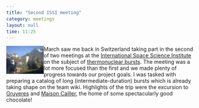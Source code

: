 ```yaml
---
title: "Second ISSI meeting"
category: meetings
layout: null
time: 11:25
---
```

<!-- header generated from blosxom format post; make_header.pl 23.1.2022 -->
<p>
  <!---- Begin .post ---->
<img src="images/Gruyere.jpg" width="100" align="left"></a>
March saw me back in Switzerland taking part in the second of two meetings 
at the 
<a href="http://www.issibern.ch">International Space Science Institute</a>
on the subject of
<a href="http://www.issibern.ch/teams/ns_burster/ISSI_Team">thermonuclear
bursts</a>. 
The meeting was a lot more focused than the first and we made plenty of
progress towards our project goals. I was tasked with preparing a catalog of
long (intermediate-duration) bursts which is already taking shape on the team
wiki.
Highlights of the trip were the excursion to 
<a href="http://www.la-gruyere.ch/en/welcome.cfm">Gruyeres</a>
and <a href="http://www.cailler.ch">Maison Cailler</a>, the home of some
spectacularly good chocolate!
<p>
